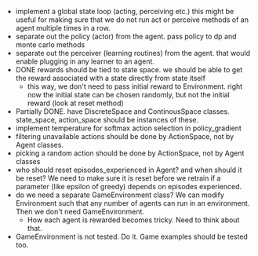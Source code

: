 - implement a global state loop (acting, perceiving etc.) this might be useful
for making sure that we do not run act or perceive methods of an agent multiple
times in a row.
- separate out the policy (actor) from the agent. pass policy to dp and monte carlo methods
- separate out the perceiver (learning routines) from the agent. that would enable plugging in 
any learner to an agent.
- DONE rewards should be tied to state space. we should be able to get the reward associated with a
state directly from state itself
    - this way, we don't need to pass initial reward to Environment. right
    now the initial state can be chosen randomly, but not the initial reward
    (look at reset method)
- Partially DONE. have DiscreteSpace and ContinousSpace classes. state_space, action_space
should be instances of these.
- implement temperature for softmax action selection in policy_gradient
- filtering unavailable actions should be done by ActionSpace, not by 
Agent classes.
- picking a random action should be done by ActionSpace, not by Agent
classes
- who should reset episodes_experienced in Agent? and when should it be
reset? We need to make sure it is reset before we retrain if a parameter
(like epsilon of greedy) depends on episodes experienced.
- do we need a separate GameEnvironment class? We can modify Environment
such that any number of agents can run in an environment. Then we don't
need GameEnvironment.
    - How each agent is rewarded becomes tricky. Need to think about 
    that.
- GameEnvironment is not tested. Do it. Game examples should be tested
too.
